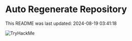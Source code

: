 # Auto Regenerate Repository

This README was last updated: 2024-08-19 03:41:18

 ![TryHackMe](https://tryhackme.com/badge/533634)